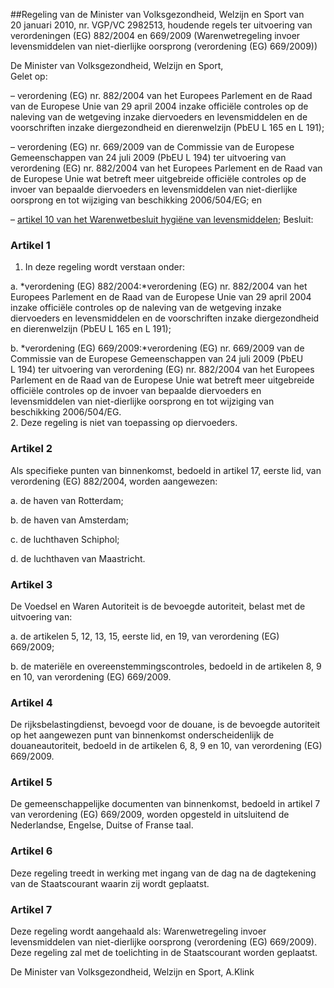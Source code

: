 <meta http-equiv='Content-Type' content='text/html; charset=utf-8' />

##Regeling van de Minister van Volksgezondheid, Welzijn en Sport van 20 januari 2010, nr. VGP/VC 2982513, houdende regels ter uitvoering van verordeningen (EG) 882/2004 en 669/2009 (Warenwetregeling invoer levensmiddelen van niet-dierlijke oorsprong (verordening (EG) 669/2009))

De Minister van Volksgezondheid, Welzijn en Sport,  
Gelet op:

– verordening (EG) nr. 882/2004 van het Europees Parlement en de Raad van de Europese Unie van 29 april 2004 inzake officiële controles op de naleving van de wetgeving inzake diervoeders en levensmiddelen en de voorschriften inzake diergezondheid en dierenwelzijn (PbEU L 165 en L 191);  

– verordening (EG) nr. 669/2009 van de Commissie van de Europese Gemeenschappen van 24 juli 2009 (PbEU L 194) ter uitvoering van verordening (EG) nr. 882/2004 van het Europees Parlement en de Raad van de Europese Unie wat betreft meer uitgebreide officiële controles op de invoer van bepaalde diervoeders en levensmiddelen van niet-dierlijke oorsprong en tot wijziging van beschikking 2006/504/EG; en  

– [artikel 10 van het Warenwetbesluit hygiëne van levensmiddelen](../../../../../../../../../AMvB/warenwetbesluit/hygiëne/van/levensmiddelen/BWBR0018823/README.md);     Besluit:    

### Artikel  1  

1.  In deze regeling wordt verstaan onder: 

a. *verordening (EG) 882/2004:*verordening (EG) nr. 882/2004 van het Europees Parlement en de Raad van de Europese Unie van 29 april 2004 inzake officiële controles op de naleving van de wetgeving inzake diervoeders en levensmiddelen en de voorschriften inzake diergezondheid en dierenwelzijn (PbEU L 165 en L 191);  

b. *verordening (EG) 669/2009:*verordening (EG) nr. 669/2009 van de Commissie van de Europese Gemeenschappen van 24 juli 2009 (PbEU L 194) ter uitvoering van verordening (EG) nr. 882/2004 van het Europees Parlement en de Raad van de Europese Unie wat betreft meer uitgebreide officiële controles op de invoer van bepaalde diervoeders en levensmiddelen van niet-dierlijke oorsprong en tot wijziging van beschikking 2006/504/EG.     
2.  Deze regeling is niet van toepassing op diervoeders.   

### Artikel  2  

Als specifieke punten van binnenkomst, bedoeld in artikel 17, eerste lid, van verordening (EG) 882/2004, worden aangewezen: 

a. de haven van Rotterdam;  

b. de haven van Amsterdam;  

c. de luchthaven Schiphol;  

d. de luchthaven van Maastricht.    

### Artikel  3  

De Voedsel en Waren Autoriteit is de bevoegde autoriteit, belast met de uitvoering van: 

a. de artikelen 5, 12, 13, 15, eerste lid, en 19, van verordening (EG) 669/2009;  

b. de materiële en overeenstemmingscontroles, bedoeld in de artikelen 8, 9 en 10, van verordening (EG) 669/2009.    

### Artikel  4  

De rijksbelastingdienst, bevoegd voor de douane, is de bevoegde autoriteit op het aangewezen punt van binnenkomst onderscheidenlijk de douaneautoriteit, bedoeld in de artikelen 6, 8, 9 en 10, van verordening (EG) 669/2009.  

### Artikel  5  

De gemeenschappelijke documenten van binnenkomst, bedoeld in artikel 7 van verordening (EG) 669/2009, worden opgesteld in uitsluitend de Nederlandse, Engelse, Duitse of Franse taal.  

### Artikel  6  

Deze regeling treedt in werking met ingang van de dag na de dagtekening van de Staatscourant waarin zij wordt geplaatst.  

### Artikel  7  

Deze regeling wordt aangehaald als: Warenwetregeling invoer levensmiddelen van niet-dierlijke oorsprong (verordening (EG) 669/2009).  
Deze regeling zal met de toelichting in de Staatscourant worden geplaatst.  

De 
Minister van Volksgezondheid, Welzijn en Sport, 
A.Klink   

